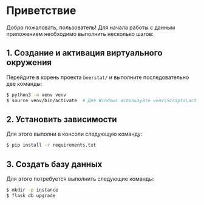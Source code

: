# Приветствие

Добро пожаловать, пользователь! Для начала работы с данным приложением необходимо выполнить несколько шагов:

## 1. Создание и активация виртуального окружения

Перейдите в корень проекта `beerstat/` и выполните последовательно две команды:

```bash
$ python3 -m venv venv
$ source venv/bin/activate  # Для Windows используйте venv\Scripts\activate
```

## 2. Установить зависимости

Для этого выполни в консоли следующую команду:
```bash
$ pip install -r requirements.txt
```

## 3. Создать базу данных

Для этого потребуется выполнить следующие команды:
```bash
$ mkdir -p instance
$ flask db upgrade
```